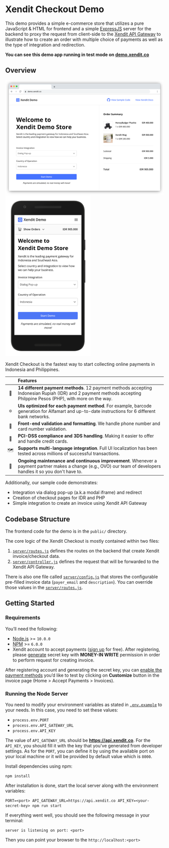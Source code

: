 # Xendit Checkout Demo

This demo provides a simple e-commerce store that utilizes a pure JavaScript & HTML for frontend and a simple [ExpressJS](https://expressjs.com/) server for the backend to proxy the request from client-side to the [Xendit API Gateway](https://developers.xendit.co/api-reference/#invoices) to illustrate how to create an order with multiple choice of payments as well as the type of integration and redirection. 

**You can see this demo app running in test mode on [demo.xendit.co](https://demo.xendit.co)**

## Overview

<img src="public/images/screenshots/demo-desktop.png" alt="Demo on Google Chrome" width="610"><img src="public/images/screenshots/demo-mobile.png" alt="Demo on Safari iPhone X" width="272">

Xendit Checkout is the fastest way to start collecting online payments in Indonesia and Philippines.

|     | Features
:---: | :---
💸 | **14 different payment methods**. 12 payment methods accepting Indonesian Rupiah (IDR) and 2 payment methods accepting Philppine Pesos (PHP), with more on the way. 
🔯 | **UIs optimized for each payment method**. For example, barcode generation for Alfamart and up-to-date instructions for 6 different bank networks.
📔 | **Front-end validation and formatting**. We handle phone number and card number validation.
🔐 | **PCI-DSS compliance and 3DS handling**. Making it easier to offer and handle credit cards.
🗺 | **Supports multi-language integration**. Full UI localization has been tested across millions of successful transactions.
🚀 | **Ongoing maintenance and continuous improvement**. Whenever a payment partner makes a change (e.g., OVO) our team of developers handles it so you don't have to.

Additionally, our sample code demonstrates:
- Integration via dialog pop-up (a.k.a modal iframe) and redirect
- Creation of checkout pages for IDR and PHP
- Simple integration to create an invoice using Xendit API Gateway

## Codebase Structure

The frontend code for the demo is in the `public/` directory.

The core logic of the Xendit Checkout is mostly contained within two files:

1.  [`server/routes.js`](server/routes.js) defines the routes on the backend that create Xendit invoice/checkout data.
2.  [`server/controller.js`](server/controller.js) defines the request that will be forwarded to the Xendit API Gateway.

There is also one file called [`server/config.js`](server/config.js) that stores the configurable pre-filled invoice data (`payer_email` and `description`). You can override those values in the [`server/routes.js`](server/routes.js).

## Getting Started

### Requirements

You’ll need the following:

- [Node.js](https://nodejs.org) >= `10.0.0`
- [NPM](https://npmjs.org) >= `6.0.0`
- Xendit account to accept payments ([sign up](https://dashboard.xendit.co/register/1) for free). After registering, please [generate](https://dashboard.xendit.co/settings/developers#api-keys) secret key with **MONEY-IN WRITE** permission in order to perform request for creating invoice. 

After registering account and generating the secret key, you can [enable the payment methods](https://dashboard.xendit.co/invoices) you’d like to test by clicking on **Customize** button in the invoice page (Home > Accept Payments > Invoices).

### Running the Node Server

You need to modify your environment variables as stated in [`.env.example`](.env.example) to your needs. In this case, you need to set these values: 

- `process.env.PORT`
- `process.env.API_GATEWAY_URL`
- `process.env.API_KEY`

The value of `API_GATEWAY_URL` should be **https://api.xendit.co**. For the `API_KEY`, you should fill it with the key that you've generated from developer settings. As for the `PORT`, you can define it by using the available port on your local machine or it will be provided by default value which is `8000`.

Install dependencies using npm:

    npm install

After installation is done, start the local server along with the environment variables:

    PORT=<port> API_GATEWAY_URL=https://api.xendit.co API_KEY=<your-secret-key> npm run start

If everything went well, you should see the following message in your terminal:

    server is listening on port: <port>

Then you can point your browser to the `http://localhost:<port>`